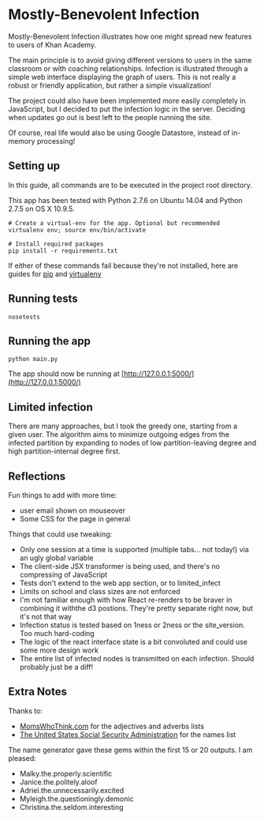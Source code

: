 Mostly-Benevolent Infection
===========================

Mostly-Benevolent Infection illustrates how one might spread new features to users of Khan Academy.

The main principle is to avoid giving different versions to users in the same classroom or with coaching relationships.
Infection is illustrated through a simple web interface displaying the graph of users. 
This is not really a robust or friendly application, but rather a simple visualization!

The project could also have been implemented more easily completely in JavaScript, but I decided to put the
infection logic in the server. Deciding when updates go out is best left to the people running the site.

Of course, real life would also be using Google Datastore, instead of in-memory processing!

Setting up
----------

In this guide, all commands are to be executed in the project root directory. 

This app has been tested with Python 2.7.6 on Ubuntu 14.04 and Python 2.7.5 on OS X 10.9.5.

    # Create a virtual-env for the app. Optional but recommended
    virtualenv env; source env/bin/activate
    
    # Install required packages
    pip install -r requirements.txt

If either of these commands fail because they're not installed, here are guides for
[pip](https://pip.pypa.io/en/latest/installing.html) and
[virtualenv](https://virtualenv.pypa.io/en/latest/installation.html)

Running tests
-------------

    nosetests


Running the app
-------------

    python main.py

The app should now be running at [http://127.0.0.1:5000/](http://127.0.0.1:5000/)


Limited infection
---------------

There are many approaches, but I took the greedy one, starting from a given user. The algorithm aims to minimize
outgoing edges from the infected partition by expanding to nodes of low partition-leaving degree and high
partition-internal degree first.


Reflections
-------------

Fun things to add with more time:

- user email shown on mouseover
- Some CSS for the page in general
 
Things that could use tweaking:

- Only one session at a time is supported (multiple tabs... not today!) via an ugly global variable
- The client-side JSX transformer is being used, and there's no compressing of JavaScript
- Tests don't extend to the web app section, or to limited_infect
- Limits on school and class sizes are not enforced
- I'm not familiar enough with how React re-renders to be braver in combining it withthe d3 postions. They're pretty
separate right now, but it's not that way
- Infection status is tested based on 1ness or 2ness or the site_version. Too much hard-coding
- The logic of the react interface state is a bit convoluted and could use some more design work
- The entire list of infected nodes is transmitted on each infection. Should probably just be a diff!

Extra Notes
-------------

Thanks to:

- [MomsWhoThink.com](http://www.momswhothink.com/) for the adjectives and adverbs lists
- [The United States Social Security Administration](http://www.ssa.gov) for the names list

The name generator gave these gems within the first 15 or 20 outputs. I am pleased:

- Malky.the.properly.scientific
- Janice.the.politely.aloof
- Adriel.the.unnecessarily.excited
- Myleigh.the.questioningly.demonic
- Christina.the.seldom.interesting